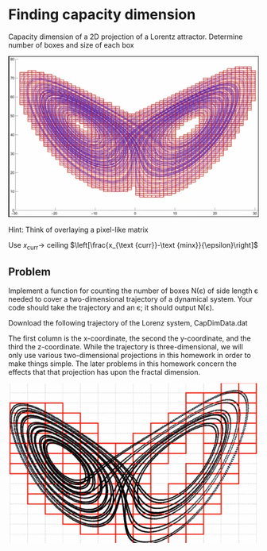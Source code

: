 # Finding capacity dimension

Capacity dimension of a 2D projection of a Lorentz attractor. Determine number of boxes and size of each box

![1](images/2020-06-03-19-28-45.png)

Hint: Think of overlaying a pixel-like matrix

Use $x_{\text {curr}} \rightarrow$ ceiling $\left[\frac{x_{\text {curr}}-\text {minx}}{\epsilon}\right]$

## Problem

Implement a function for counting the number of boxes N(є) of side length є needed to cover a two-dimensional trajectory of a dynamical system.  Your code should take the trajectory and an є; it should output N(є).

Download the following trajectory of the Lorenz system, CapDimData.dat

The first column is the x-coordinate, the second the y-coordinate, and the third the z-coordinate.  While the trajectory is three-dimensional, we will only use various two-dimensional projections in this homework in order to make things simple.  The later problems in this homework concern the effects that that projection has upon the fractal dimension.

![2](images/2020-06-03-20-16-31.png)